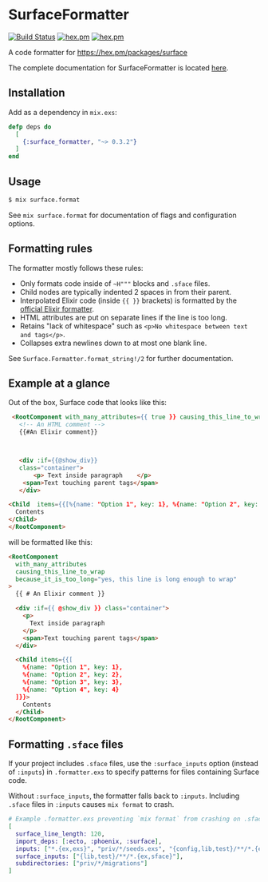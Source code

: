 # SurfaceFormatter

[![Build Status](https://github.com/surface-ui/surface_formatter/workflows/CI/badge.svg)](https://github.com/surface-ui/surface_formatter/actions?query=workflow%3A%22CI%22)
[![hex.pm](https://img.shields.io/hexpm/v/surface_formatter.svg)](https://hex.pm/packages/surface_formatter)
[![hex.pm](https://img.shields.io/hexpm/l/surface_formatter.svg)](https://hex.pm/packages/surface_formatter)

A code formatter for https://hex.pm/packages/surface

The complete documentation for SurfaceFormatter is located [here](https://hexdocs.pm/surface_formatter/).

## Installation

Add as a dependency in `mix.exs`:

```elixir
defp deps do
  [
    {:surface_formatter, "~> 0.3.2"}
  ]
end
```

## Usage

```bash
$ mix surface.format
```

See `mix surface.format` for documentation of flags and configuration options.

## Formatting rules

The formatter mostly follows these rules:

- Only formats code inside of `~H"""` blocks and `.sface` files.
- Child nodes are typically indented 2 spaces in from their parent.
- Interpolated Elixir code (inside `{{ }}` brackets) is formatted by the
  [official Elixir formatter](https://hexdocs.pm/elixir/Code.html#format_string!/2).
- HTML attributes are put on separate lines if the line is too long.
- Retains "lack of whitespace" such as `<p>No whitespace between text and tags</p>`.
- Collapses extra newlines down to at most one blank line.

See `Surface.Formatter.format_string!/2` for further documentation.

## Example at a glance

Out of the box, Surface code that looks like this:

```html
 <RootComponent with_many_attributes={{ true }} causing_this_line_to_wrap={{ true}} because_it_is_too_long={{ "yes" }}>
   <!-- An HTML comment -->
   {{#An Elixir comment}}



   <div :if={{@show_div}}
   class="container">
       <p> Text inside paragraph    </p>
    <span>Text touching parent tags</span>
   </div>

<Child  items={{[%{name: "Option 1", key: 1}, %{name: "Option 2", key:  2},    %{name: "Option 3", key: 3}, %{name: "Option 4", key: 4}]}}>
  Contents
</Child>
</RootComponent>
```

will be formatted like this:

```html
<RootComponent
  with_many_attributes
  causing_this_line_to_wrap
  because_it_is_too_long="yes, this line is long enough to wrap"
>
  {{ # An Elixir comment }}

  <div :if={{ @show_div }} class="container">
    <p>
      Text inside paragraph
    </p>
    <span>Text touching parent tags</span>
  </div>

  <Child items={{[
    %{name: "Option 1", key: 1},
    %{name: "Option 2", key: 2},
    %{name: "Option 3", key: 3},
    %{name: "Option 4", key: 4}
  ]}}>
    Contents
  </Child>
</RootComponent>
```

## Formatting `.sface` files

If your project includes `.sface` files, use the `:surface_inputs` option (instead of `:inputs`) in
`.formatter.exs` to specify patterns for files containing Surface code.

Without `:surface_inputs`, the formatter falls back to `:inputs`.
Including `.sface` files in `:inputs` causes `mix format` to crash.

```elixir
# Example .formatter.exs preventing `mix format` from crashing on .sface files
[
  surface_line_length: 120,
  import_deps: [:ecto, :phoenix, :surface],
  inputs: ["*.{ex,exs}", "priv/*/seeds.exs", "{config,lib,test}/**/*.{ex,exs}"],
  surface_inputs: ["{lib,test}/**/*.{ex,sface}"],
  subdirectories: ["priv/*/migrations"]
]
```

